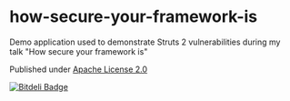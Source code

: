 how-secure-your-framework-is
============================

Demo application used to demonstrate Struts 2 vulnerabilities during my talk "How secure your framework is"

Published under [Apache License 2.0](http://www.apache.org/licenses/LICENSE-2.0.html)


[![Bitdeli Badge](https://d2weczhvl823v0.cloudfront.net/lukaszlenart/how-secure-your-framework-is/trend.png)](https://bitdeli.com/free "Bitdeli Badge")

